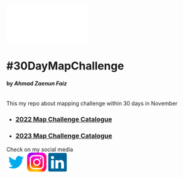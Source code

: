 <a href='https://twitter.com/zaenun_faiz'><img src='./miscellaneous/30DMC_icon_white.png' style='height:100px'></a>
# #30DayMapChallenge
#### by **_Ahmad Zaenun Faiz_** <br><br>
This my repo about mapping challenge within 30 days in November

* ### [2022 Map Challenge Catalogue](https://github.com/ahmadzfaiz/30DayMapChallenge/blob/main/2022/README.md)
* ### [2023 Map Challenge Catalogue](https://github.com/ahmadzfaiz/30DayMapChallenge/blob/main/2023/README.md)

Check on my social media<br>
<a href='https://twitter.com/zaenun_faiz'><img src='./miscellaneous/twitter-icon.png' style='width:50px'></a>
<a href='https://www.instagram.com/ahmadzaenunfaiz/'><img src='./miscellaneous/instagram.png' style='width:50px'></a>
<a href='https://www.linkedin.com/in/ahmad-zaenun-faiz'><img src='./miscellaneous/linkedin-icon.png' style='width:50px'></a>